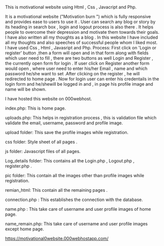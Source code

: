 This is motivational website using Html , Css , Javacript and Php.

It is a motivational website ("Motivation burn ") which is fully responsive and provides ease to users to use it . User can search any blog or story by its heading in search box , login and logout process is also there . It helps people to overcome their depression and motivate them towards their goals. I have also written all my thoughts as a blog . In this website I have included all my thoughts and also speeches of successful people whom I liked most. I have used Css , Html , Javasript and Php.
Process: First click on 'Login or register' button ,then a form will open and in that form along with fields which user need to fill , there are two buttons as well Login and Register  , the currently open form for login . If user click on Register another form would open , where user need to enter his/her Email , name and which password he/she want to set .After clicking on the register , he will redirected to home page . Now for login user can enter his credentails in the login form and he/shewill be logged in and , in  page his profile image and name will be shown.

I have hosted this website on 000webhost.

index.php: This is home page.

uploads.php: This helps in registration process , this is validation file which validate the email, username, password and profile image.

upload folder: This save the profile images while registration.

css folder: Style sheet of all pages .

js folder: Javascript files of all pages.

Log_details folder: This contains all the Login.php , Logout.php , register.php .

pic folder: This contain all the images other than profile images while registration.

remian_html: This contain all the remaining pages .

connection.php : This establishes the connection with the database.

name.php :  This take care of username and user profile images of home page.

name_remain.php:  This take care of username and user profile images except home page.

https://motivational0website.000webhostapp.com/

